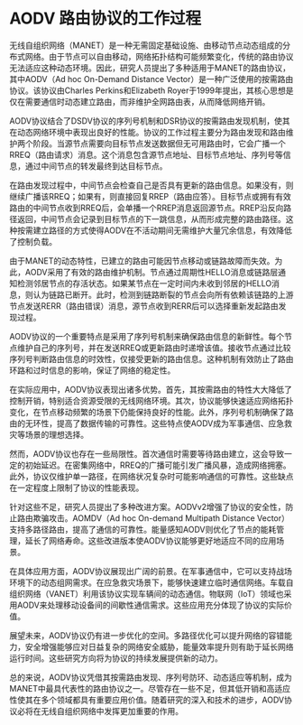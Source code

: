 # AODV 路由协议的工作过程

无线自组织网络（MANET）是一种无需固定基础设施、由移动节点动态组成的分布式网络。由于节点可以自由移动，网络拓扑结构可能频繁变化，传统的路由协议无法适应这种动态环境。因此，研究人员提出了多种适用于MANET的路由协议，其中AODV（Ad hoc On-Demand Distance Vector）是一种广泛使用的按需路由协议。该协议由Charles Perkins和Elizabeth Royer于1999年提出，其核心思想是仅在需要通信时动态建立路由，而非维护全网路由表，从而降低网络开销。

AODV协议结合了DSDV协议的序列号机制和DSR协议的按需路由发现机制，使其在动态网络环境中表现出良好的性能。协议的工作过程主要分为路由发现和路由维护两个阶段。当源节点需要向目标节点发送数据但无可用路由时，它会广播一个RREQ（路由请求）消息。这个消息包含源节点地址、目标节点地址、序列号等信息，通过中间节点的转发最终到达目标节点。

在路由发现过程中，中间节点会检查自己是否具有更新的路由信息。如果没有，则继续广播该RREQ；如果有，则直接回复RREP（路由应答）。目标节点或拥有有效路由的中间节点收到RREQ后，会单播一个RREP消息返回源节点。RREP沿反向路径返回，中间节点会记录到目标节点的下一跳信息，从而形成完整的路由路径。这种按需建立路径的方式使得AODV在不活动期间无需维护大量冗余信息，有效降低了控制负载。

由于MANET的动态特性，已建立的路由可能因节点移动或链路故障而失效。为此，AODV采用了有效的路由维护机制。节点通过周期性HELLO消息或链路层通知检测邻居节点的存活状态。如果某节点在一定时间内未收到邻居的HELLO消息，则认为链路已断开。此时，检测到链路断裂的节点会向所有依赖该链路的上游节点发送RERR（路由错误）消息，源节点收到RERR后可以选择重新发起路由发现过程。

AODV协议的一个重要特点是采用了序列号机制来确保路由信息的新鲜性。每个节点维护自己的序列号，并在发送RREQ或更新路由时递增该值。接收节点通过比较序列号判断路由信息的时效性，仅接受更新的路由信息。这种机制有效防止了路由环路和过时信息的影响，保证了网络的稳定性。

在实际应用中，AODV协议表现出诸多优势。首先，其按需路由的特性大大降低了控制开销，特别适合资源受限的无线网络环境。其次，协议能够快速适应网络拓扑变化，在节点移动频繁的场景下仍能保持良好的性能。此外，序列号机制确保了路由的无环性，提高了数据传输的可靠性。这些特点使AODV成为军事通信、应急救灾等场景的理想选择。

然而，AODV协议也存在一些局限性。首次通信时需要等待路由建立，这会导致一定的初始延迟。在密集网络中，RREQ的广播可能引发广播风暴，造成网络拥塞。此外，协议仅维护单一路径，在网络状况复杂时可能影响通信的可靠性。这些缺点在一定程度上限制了协议的性能表现。

针对这些不足，研究人员提出了多种改进方案。AODVv2增强了协议的安全性，防止路由欺骗攻击。AOMDV（Ad hoc On-demand Multipath Distance Vector）支持多路径路由，提高了通信的可靠性。能量感知AODV则优化了节点的能耗管理，延长了网络寿命。这些改进版本使AODV协议能够更好地适应不同的应用场景。

在具体应用方面，AODV协议展现出广阔的前景。在军事通信中，它可以支持战场环境下的动态组网需求。在应急救灾场景下，能够快速建立临时通信网络。车载自组织网络（VANET）利用该协议实现车辆间的动态通信。物联网（IoT）领域也采用AODV来处理移动设备间的间歇性通信需求。这些应用充分体现了协议的实际价值。

展望未来，AODV协议仍有进一步优化的空间。多路径优化可以提升网络的容错能力，安全增强能够应对日益复杂的网络安全威胁，能量效率提升则有助于延长网络运行时间。这些研究方向将为协议的持续发展提供新的动力。

总的来说，AODV协议凭借其按需路由发现、序列号防环、动态适应等机制，成为MANET中最具代表性的路由协议之一。尽管存在一些不足，但其低开销和高适应性使其在多个领域都具有重要应用价值。随着研究的深入和技术的进步，AODV协议必将在无线自组织网络中发挥更加重要的作用。